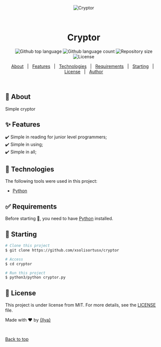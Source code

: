<div align="center" id="top"> 
  <img src="./.github/app.gif" alt="Cryptor" />

  &#xa0;

  <!-- <a href="https://cryptor.netlify.app">Demo</a> -->
</div>

<h1 align="center">Cryptor</h1>

<p align="center">
  <img alt="Github top language" src="https://img.shields.io/github/languages/top/xsolisortusx/cryptor?color=56BEB8">

  <img alt="Github language count" src="https://img.shields.io/github/languages/count/xsolisortusx/cryptor?color=56BEB8">

  <img alt="Repository size" src="https://img.shields.io/github/repo-size/xsolisortusx/cryptor?color=56BEB8">

  <img alt="License" src="https://img.shields.io/github/license/xsolisortusx/cryptor?color=56BEB8">

  <!-- <img alt="Github issues" src="https://img.shields.io/github/issues/xsolisortusx/cryptor?color=56BEB8" /> -->

  <!-- <img alt="Github forks" src="https://img.shields.io/github/forks/xsolisortusx/cryptor?color=56BEB8" /> -->

  <!-- <img alt="Github stars" src="https://img.shields.io/github/stars/xsolisortusx/cryptor?color=56BEB8" /> -->
</p>

<!-- Status -->

<!-- <h4 align="center"> 
	🚧  Cryptor 🚀 Under construction...  🚧
</h4> 

<hr> -->

<p align="center">
  <a href="#dart-about">About</a> &#xa0; | &#xa0; 
  <a href="#sparkles-features">Features</a> &#xa0; | &#xa0;
  <a href="#rocket-technologies">Technologies</a> &#xa0; | &#xa0;
  <a href="#white_check_mark-requirements">Requirements</a> &#xa0; | &#xa0;
  <a href="#checkered_flag-starting">Starting</a> &#xa0; | &#xa0;
  <a href="#memo-license">License</a> &#xa0; | &#xa0;
  <a href="https://github.com/xsolisortusx" target="_blank">Author</a>
</p>

<br>

## :dart: About ##

Simple cryptor

## :sparkles: Features ##

:heavy_check_mark: Simple in reading for junior level programmers;\
:heavy_check_mark: Simple in using;\
:heavy_check_mark: Simple in all;

## :rocket: Technologies ##

The following tools were used in this project:

- [Python](https://www.python.org/)

## :white_check_mark: Requirements ##

Before starting :checkered_flag:, you need to have [Python](https://www.python.org/) installed.

## :checkered_flag: Starting ##

```bash
# Clone this project
$ git clone https://github.com/xsolisortusx/cryptor

# Access
$ cd cryptor

# Run this project
$ python3/python cryptor.py
```

## :memo: License ##

This project is under license from MIT. For more details, see the [LICENSE](LICENSE.md) file.


Made with :heart: by <a href="https://github.com/xsolisortusx" target="_blank">{Ilya}</a>

&#xa0;

<a href="#top">Back to top</a>
